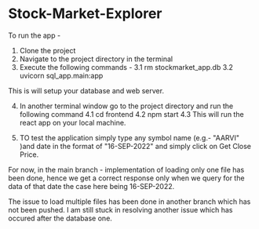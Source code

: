 # Stock-Market-Explorer

To run the app - 
1. Clone the project
2. Navigate to the project directory in the terminal
3. Execute the following commands - 
  3.1 rm stockmarket_app.db
  3.2 uvicorn sql_app.main:app
  
  This is will setup your database and web server.
  
4. In another terminal window go to the project directory and run the following command
  4.1 cd frontend
  4.2 npm start
  4.3 This will run the react app on your local machine.
  
  
5. TO test the application simply type any symbol name (e.g.- "AARVI" )and date in the format of "16-SEP-2022" and simply click on Get Close Price.


For now, in the main branch -  implementation of loading only one file has been done, hence we get a correct response only when we query for the data of that date the case here being 16-SEP-2022.

The issue to load multiple files has been done in another branch which has not been pushed. I am still stuck in resolving another issue which has occured after the database one.
